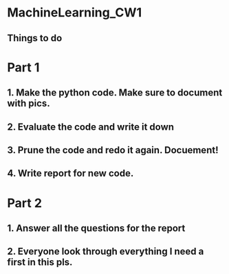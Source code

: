 # MachineLearning_CW1


## Things to do ##
# Part 1
## 1. Make the python code. Make sure to document with pics.
## 2. Evaluate the code and write it down
## 3. Prune the code and redo it again. Docuement!
## 4. Write report for new code.

# Part 2
## 1. Answer all the questions for the report
## 2. Everyone look through everything I need a first in this pls.
